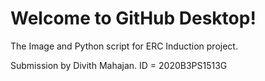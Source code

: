 # Welcome to GitHub Desktop!

The Image and Python script for ERC Induction project.

Submission by Divith Mahajan. ID = 2020B3PS1513G
